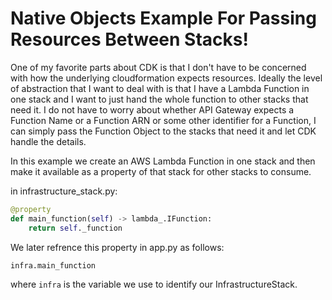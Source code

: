 
# Native Objects Example For Passing Resources Between Stacks!

One of my favorite parts about CDK is that I don't have to be concerned with how
the underlying cloudformation expects resources. Ideally the level of
abstraction that I want to deal with is that I have a Lambda Function in one
stack and I want to just hand the whole function to other stacks that need it.
I do not have to worry about whether API Gateway expects a Function Name or a
Function ARN or some other identifier for a Function, I can simply pass the
Function Object to the stacks that need it and let CDK handle the details.

In this example we create an AWS Lambda Function in one stack and then make it
available as a property of that stack for other stacks to consume.

in infrastructure_stack.py:
```python
@property
def main_function(self) -> lambda_.IFunction:
    return self._function
```

We later refrence this property in app.py as follows:
```python
infra.main_function
```
where `infra` is the variable we use to identify our InfrastructureStack.